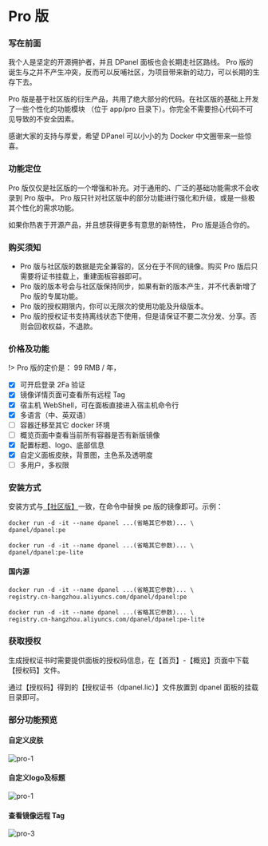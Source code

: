 # Pro 版

### 写在前面

我个人是坚定的开源拥护者，并且 DPanel 面板也会长期走社区路线。
Pro 版的诞生与之并不产生冲突，反而可以反哺社区，为项目带来新的动力，可以长期的生存下去。

Pro 版是基于社区版的衍生产品，共用了绝大部分的代码。在社区版的基础上开发了一些个性化的功能模块
（位于 app/pro 目录下）。你完全不需要担心代码不可见导致的不安全因素。

感谢大家的支持与厚爱，希望 DPanel 可以小小的为 Docker 中文圈带来一些惊喜。

### 功能定位

Pro 版仅仅是社区版的一个增强和补充。对于通用的、广泛的基础功能需求不会收录到 Pro 版中。
Pro 版只针对社区版中的部分功能进行强化和升级，或是一些极其个性化的需求功能。

如果你热衷于开源产品，并且想获得更多有意思的新特性， Pro 版是适合你的。

### 购买须知

- Pro 版与社区版的数据是完全兼容的，区分在于不同的镜像。购买 Pro 版后只需要将证书挂载上，重建面板容器即可。
- Pro 版的版本号会与社区版保持同步，如果有新的版本产生，并不代表新增了 Pro 版的专属功能。
- Pro 版的授权期限内，你可以无限次的使用功能及升级版本。
- Pro 版的授权证书支持离线状态下使用，但是请保证不要二次分发、分享。否则会回收权益，不退款。

### 价格及功能

!> Pro 版的定价是： 99 RMB / 年，

- [x] 可开启登录 2Fa 验证
- [x] 镜像详情页面可查看所有远程 Tag
- [x] 宿主机 WebShell，可在面板直接进入宿主机命令行
- [x] 多语言（中、英双语）
- [ ] 容器迁移至其它 docker 环境
- [ ] 概览页面中查看当前所有容器是否有新版镜像
- [x] 配置标题、logo、底部信息
- [x] 自定义面板皮肤，背景图，主色系及透明度
- [ ] 多用户，多权限

### 安装方式

安装方式与[【社区版】](/zh-cn/install/docker)一致，在命令中替换 pe 版的镜像即可。示例：

```
docker run -d -it --name dpanel ...(省略其它参数)... \
dpanel/dpanel:pe
```

```
docker run -d -it --name dpanel ...(省略其它参数)... \
dpanel/dpanel:pe-lite
```

#### 国内源

```
docker run -d -it --name dpanel ...(省略其它参数)... \
registry.cn-hangzhou.aliyuncs.com/dpanel/dpanel:pe
```

```
docker run -d -it --name dpanel ...(省略其它参数)... \
registry.cn-hangzhou.aliyuncs.com/dpanel/dpanel:pe-lite
```

### 获取授权

生成授权证书时需要提供面板的授权码信息，在【首页】-【概览】页面中下载【授权码】文件。

通过【授权码】得到的【授权证书（dpanel.lic）】文件放置到 dpanel 面板的挂载目录即可。


### 部分功能预览

#### 自定义皮肤

![pro-1](https://cdn.w7.cc/dpanel/pro-1.png)

#### 自定义logo及标题

![pro-1](https://cdn.w7.cc/dpanel/pro-4.png)

#### 查看镜像远程 Tag

![pro-3](https://cdn.w7.cc/dpanel/pro-3.png)